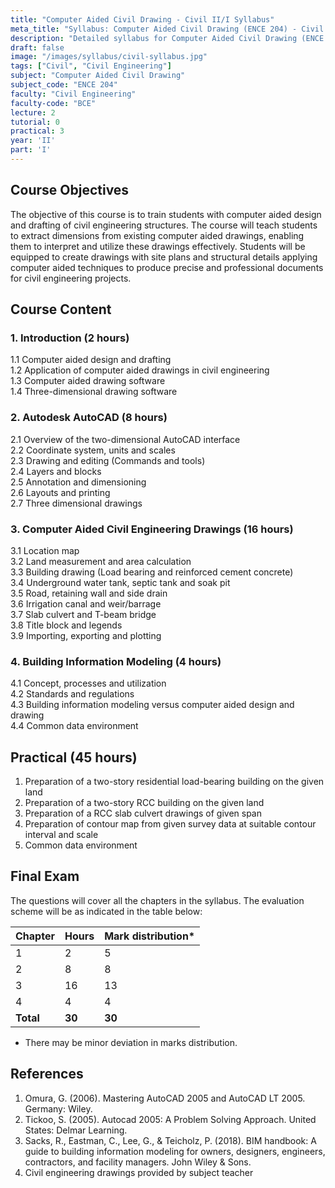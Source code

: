 ```yaml
---
title: "Computer Aided Civil Drawing - Civil II/I Syllabus"
meta_title: "Syllabus: Computer Aided Civil Drawing (ENCE 204) - Civil Year 2 Part 1 | IOE Notes"
description: "Detailed syllabus for Computer Aided Civil Drawing (ENCE 204), a second year, first part subject in the IOE Civil Engineering program."
draft: false
image: "/images/syllabus/civil-syllabus.jpg"
tags: ["Civil", "Civil Engineering"]
subject: "Computer Aided Civil Drawing"
subject_code: "ENCE 204"
faculty: "Civil Engineering"
faculty-code: "BCE"
lecture: 2
tutorial: 0
practical: 3
year: 'II'
part: 'I'
---
```


## Course Objectives

The objective of this course is to train students with computer aided design and drafting of civil engineering structures. The course will teach students to extract dimensions from existing computer aided drawings, enabling them to interpret and utilize these drawings effectively. Students will be equipped to create drawings with site plans and structural details applying computer aided techniques to produce precise and professional documents for civil engineering projects.

## Course Content

### 1. Introduction (2 hours)
1.1 Computer aided design and drafting  
1.2 Application of computer aided drawings in civil engineering  
1.3 Computer aided drawing software  
1.4 Three-dimensional drawing software

### 2. Autodesk AutoCAD (8 hours)
2.1 Overview of the two-dimensional AutoCAD interface  
2.2 Coordinate system, units and scales  
2.3 Drawing and editing (Commands and tools)  
2.4 Layers and blocks  
2.5 Annotation and dimensioning  
2.6 Layouts and printing  
2.7 Three dimensional drawings

### 3. Computer Aided Civil Engineering Drawings (16 hours)
3.1 Location map  
3.2 Land measurement and area calculation  
3.3 Building drawing (Load bearing and reinforced cement concrete)  
3.4 Underground water tank, septic tank and soak pit  
3.5 Road, retaining wall and side drain  
3.6 Irrigation canal and weir/barrage  
3.7 Slab culvert and T-beam bridge  
3.8 Title block and legends  
3.9 Importing, exporting and plotting

### 4. Building Information Modeling (4 hours)
4.1 Concept, processes and utilization  
4.2 Standards and regulations  
4.3 Building information modeling versus computer aided design and drawing  
4.4 Common data environment

## Practical (45 hours)
1. Preparation of a two-story residential load-bearing building on the given land  
2. Preparation of a two-story RCC building on the given land  
3. Preparation of a RCC slab culvert drawings of given span  
4. Preparation of contour map from given survey data at suitable contour interval and scale  
5. Common data environment

## Final Exam
The questions will cover all the chapters in the syllabus. The evaluation scheme will be as indicated in the table below:

| Chapter | Hours | Mark distribution* |
|---------|-------|-------------------|
| 1 | 2 | 5 |
| 2 | 8 | 8 |
| 3 | 16 | 13 |
| 4 | 4 | 4 |
| **Total** | **30** | **30** |

* There may be minor deviation in marks distribution.

## References
1. Omura, G. (2006). Mastering AutoCAD 2005 and AutoCAD LT 2005. Germany: Wiley.
2. Tickoo, S. (2005). Autocad 2005: A Problem Solving Approach. United States: Delmar Learning.
3. Sacks, R., Eastman, C., Lee, G., & Teicholz, P. (2018). BIM handbook: A guide to building information modeling for owners, designers, engineers, contractors, and facility managers. John Wiley & Sons.
4. Civil engineering drawings provided by subject teacher